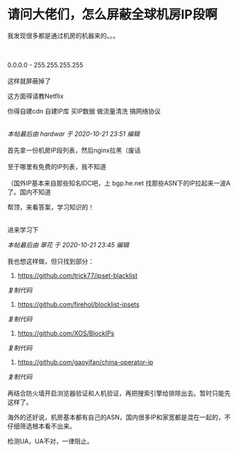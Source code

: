 # 请问大佬们，怎么屏蔽全球机房IP段啊


我发现很多都是通过机房的机器来的。。。<br />
<br />
<br />


0.0.0.0 - 255.255.255.255<br />
<br />
这样就屏蔽掉了<img src="static/image/smiley/default/lol.gif" smilieid="12" border="0" alt="" />

这方面得请教Netflix

你得自建cdn 自建IP库 买IP数据 做流量清洗 搞网络协议<br />
<br />
<img id="aimg_sEI9N" onclick="zoom(this, this.src, 0, 0, 0)" class="zoom" src="https://imgurl.mxdreamx.com/2020/10/20/TOIMG3555c1020074632N.png" onmouseover="img_onmouseoverfunc(this)" onload="thumbImg(this)" border="0" alt="" />

<i class="pstatus"> 本帖最后由 hardwar 于 2020-10-21 23:51 编辑 </i><br />
<br />
<img src="static/image/smiley/yct/010.gif" smilieid="41" border="0" alt="" />首先拿一份机房IP段列表，然后nginx拉黑（废话<br />
<br />
至于哪里有免费的IP列表，我不知道<img src="static/image/smiley/yct/006.gif" smilieid="32" border="0" alt="" /><br />
<br />
（国外IP基本来自那些知名IDC吧，上 bgp.he.net 找那些ASN下的IP拉起来一波A了。国内不知道

帮顶，来看答案，学习知识的！<br />
<br />
<img src="static/image/smiley/default/lol.gif" smilieid="12" border="0" alt="" /><img src="static/image/smiley/default/lol.gif" smilieid="12" border="0" alt="" /><img src="static/image/smiley/default/lol.gif" smilieid="12" border="0" alt="" />

进来学习下

<i class="pstatus"> 本帖最后由 翠花 于 2020-10-21 23:45 编辑 </i><br />
<br />
我也想这样做，但只找到部分：<br /><div class="blockcode"><div id="code_MNM"><ol><li>https://github.com/trick77/ipset-blacklist</ol></div><em onclick="copycode($('code_MNM'));">复制代码</em></div><div class="blockcode"><div id="code_i7z"><ol><li>https://github.com/firehol/blocklist-ipsets</ol></div><em onclick="copycode($('code_i7z'));">复制代码</em></div><div class="blockcode"><div id="code_pW5"><ol><li>https://github.com/XOS/BlockIPs</ol></div><em onclick="copycode($('code_pW5'));">复制代码</em></div><div class="blockcode"><div id="code_N9I"><ol><li>https://github.com/gaoyifan/china-operator-ip</ol></div><em onclick="copycode($('code_N9I'));">复制代码</em></div><br />
再结合防火墙开启浏览器验证和人机验证，再把搜索引擎给排除出去。暂时只能先这样了。

海外的还好说，机房基本都有自己的ASN，国内很多IP和家宽都是混在一起的，不仔细筛选根本看不出来。

检测UA，UA不对，一律阻止。
